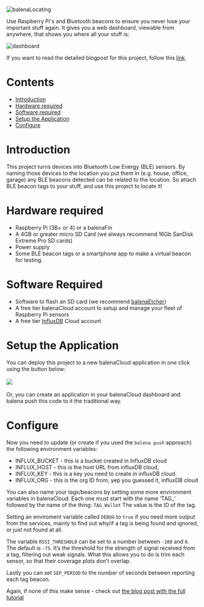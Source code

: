 ![balenaLocating](https://i.ibb.co/T8q83bF/balena-Locating.png)

Use Raspberry Pi's and Bluetooth beacons to ensure you never lose your important stuff again. 
It gives you a web dashboard, viewable from anywhere, that shows you where all your stuff is:

![dashboard](https://i.ibb.co/XYbFgS3/dashboard.jpg)


If you want to read the detailed blogpost for this project, follow this [link](https://www.balena.io/blog/tracking-bluetooth-beacons-with-a-raspberry-pi/).

# Contents
* [Introduction](#introduction)
* [Hardware required](#hardware-required)
* [Software required](#software-required)
* [Setup the Application](#Setup-the-Application)
* [Configure](#Configure)

# Introduction
This project turns devices into Bluetooth Low Energy (BLE) sensors. By naming those devices to the location you put them in (e.g. house, office, garage) any BLE beacons detected can be related to the location. So attach BLE beacon tags to your stuff, and use this project to locate it!

# Hardware required
* Raspberry Pi (3B+ or 4) or a balenaFin
* A 4GB or greater micro SD Card (we always recommend 16Gb SanDisk Extreme Pro SD cards)
* Power supply
* Some BLE beacon tags or a smartphone app to make a virtual beacon for testing. 


# Software Required
* Software to flash an SD card (we recommend [balenaEtcher](etcher.io))
* A free tier balenaCloud account to setup and manage your fleet of Raspberry Pi sensors
* A free tier [InfluxDB](https://www.influxdata.com/products/influxdb-cloud/) Cloud account 

# Setup the Application
You can deploy this project to a new balenaCloud application in one click using the button below:
<br/><br/>
[![](https://balena.io/deploy.png)](https://dashboard.balena-cloud.com/deploy?repoUrl=https://github.com/jacobhq/balenaLocating)
<br/><br/>Or, you can create an application in your balenaCloud dashboard and balena push this code to it the traditional way.

# Configure
Now you need to update (or create if you used the `balena push` approach) the following environment variables:

* INFLUX_BUCKET - this is a bucket created in InfluxDB cloud
* INFLUX_HOST - this is the host URL from influxDB cloud,
* INFLUX_KEY - this is a key you need to create in influxDB cloud.
* INFLUX_ORG - this is the org ID from, yep you guessed it, influxDB cloud

You can also name your tags/beacons by setting some more environment variables in balenaCloud. Each one must start with the name ‘TAG_’ followed by the name of the thing:
`TAG_Wallet`
The value is the ID of the tag.

Setting an enviroment variable called `DEBUG`  to `true` if you need more output from the services, mainly to find out why/if a tag is being found and ignored, or just not found at all.

The variable `RSSI_THRESHOLD` can be set to a number between `-100` and `0`. The default is `-75`. It’s the threshold for the strength of signal received from a tag, filtering out weak signals. What this allows you to do is trim each sensor, so that their coverage plots don’t overlap.

Lastly you can set `SEP_PERIOD` to the number of seconds between reporting each tag beacon.


Again, if none of this make sense - check out [the blog post with the full tutorial](https://www.balena.io/blog/tracking-bluetooth-beacons-with-a-raspberry-pi/)

